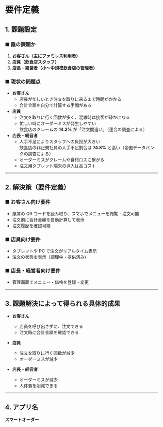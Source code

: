 # 要件定義

## 1. 課題設定

### ■ 誰の課題か

1. **お客さん（主にファミレス利用者）**
2. **店員（飲食店スタッフ）**
3. **店長・経営者（小〜中規模飲食店の管理者）**

### ■ 現状の問題点

- **お客さん**
  - 店員が忙しいとき注文を取りに来るまで時間がかかる
  - 合計金額を自分で計算する手間がある
- **店員**
  - 注文を取りに行く回数が多く、混雑時は接客が疎かになる
  - 忙しい時にオーダーミスが発生しやすい  
    飲食店のクレームの **14.2%** が「注文間違い」（連合の調査による）
- **店長・経営者**
  - 人手不足によりスタッフへの負担が大きい  
    飲食店の非正規社員の人手不足割合は **74.8%** と高い（帝国データバンクの調査による）
  - オーダーミスがクレームや食材ロスに繋がる
  - 注文用タブレット端末の導入は高コスト

---

## 2. 解決策（要件定義）

### ■ お客さん向け要件

- 座席の QR コードを読み取り、スマホでメニューを閲覧・注文可能
- 注文前に合計金額を自動計算して表示
- 注文履歴を確認可能

### ■ 店員向け要件

- タブレットや PC で注文がリアルタイム表示
- 注文の状態を表示（調理中・提供済み）

### ■ 店長・経営者向け要件

- 管理画面でメニュー・価格を登録・変更

---

## 3. 課題解決によって得られる具体的成果

- **お客さん**

  - 店員を呼び出さずに、注文できる
  - 注文時に合計金額を確認できる

- **店員**

  - 注文を取りに行く回数が減少
  - オーダーミスが減少

- **店長・経営者**
  - オーダーミスが減少
  - 人件費を削減できる

---

## 4. アプリ名

**スマートオーダー**
